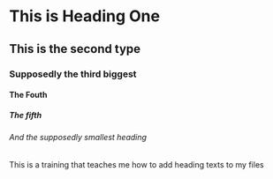 # This is Heading One
## This is the second type
### Supposedly the third biggest
#### The Fouth
##### The fifth
###### And the supposedly smallest heading
This is a training that teaches me how to add heading texts to my files
